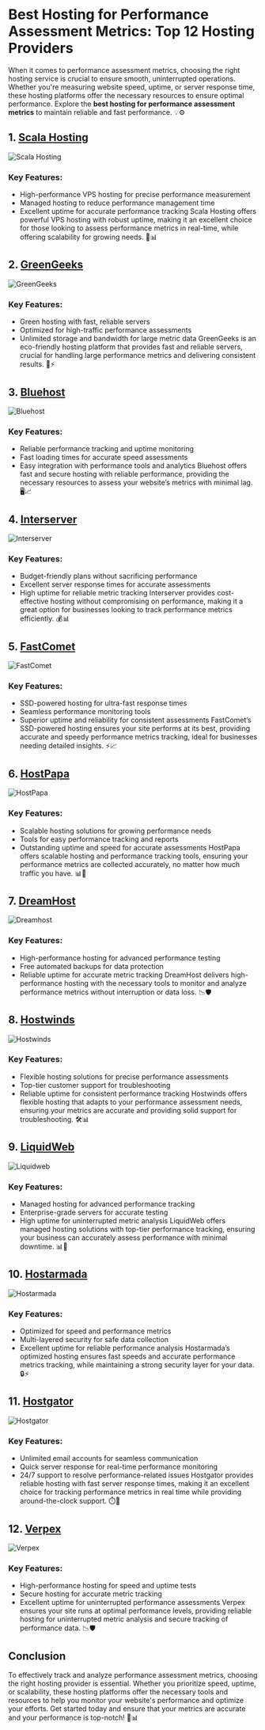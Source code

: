 # Best Hosting for Performance Assessment Metrics: Top 12 Hosting Providers

When it comes to performance assessment metrics, choosing the right hosting service is crucial to ensure smooth, uninterrupted operations. Whether you're measuring website speed, uptime, or server response time, these hosting platforms offer the necessary resources to ensure optimal performance. Explore the **best hosting for performance assessment metrics** to maintain reliable and fast performance. 💡⚙️

## 1. [Scala Hosting](https://snipitx.com/scala-jy)
![Scala Hosting](https://i.imgur.com/uJ5JIK3.png "Scala Web Hosting")
### Key Features:
- High-performance VPS hosting for precise performance measurement
- Managed hosting to reduce performance management time
- Excellent uptime for accurate performance tracking
Scala Hosting offers powerful VPS hosting with robust uptime, making it an excellent choice for those looking to assess performance metrics in real-time, while offering scalability for growing needs. 🚀📊

## 2. [GreenGeeks](https://snipitx.com/greengeeks-jy)
![GreenGeeks](https://i.imgur.com/eEwuntu.jpg "GreenGeeks Hosting")
### Key Features:
- Green hosting with fast, reliable servers
- Optimized for high-traffic performance assessments
- Unlimited storage and bandwidth for large metric data
GreenGeeks is an eco-friendly hosting platform that provides fast and reliable servers, crucial for handling large performance metrics and delivering consistent results. 🌱⚡

## 3. [Bluehost](https://snipitx.com/bluehost-jy)
![Bluehost](https://i.imgur.com/PasFF9E.jpeg "Bluehost Hosting")
### Key Features:
- Reliable performance tracking and uptime monitoring
- Fast loading times for accurate speed assessments
- Easy integration with performance tools and analytics
Bluehost offers fast and secure hosting with reliable performance, providing the necessary resources to assess your website’s metrics with minimal lag. 🖥️📈

## 4. [Interserver](https://snipitx.com/interserver-jy)
![Interserver](https://i.imgur.com/OM5dOEW.jpeg "Interserver Hosting")
### Key Features:
- Budget-friendly plans without sacrificing performance
- Excellent server response times for accurate assessments
- High uptime for reliable metric tracking
Interserver provides cost-effective hosting without compromising on performance, making it a great option for businesses looking to track performance metrics efficiently. 💰📊

## 5. [FastComet](https://snipitx.com/fastcomet-jy)
![FastComet](https://i.imgur.com/7qgXuWp.png "FastComet Hosting")
### Key Features:
- SSD-powered hosting for ultra-fast response times
- Seamless performance monitoring tools
- Superior uptime and reliability for consistent assessments
FastComet’s SSD-powered hosting ensures your site performs at its best, providing accurate and speedy performance metrics tracking, ideal for businesses needing detailed insights. ⚡📈

## 6. [HostPapa](https://snipitx.com/hostpapa-jy)
![HostPapa](https://i.imgur.com/ouDTkvl.jpeg "HostPapa Hosting")
### Key Features:
- Scalable hosting solutions for growing performance needs
- Tools for easy performance tracking and reports
- Outstanding uptime and speed for accurate assessments
HostPapa offers scalable hosting and performance tracking tools, ensuring your performance metrics are collected accurately, no matter how much traffic you have. 📊🔧

## 7. [DreamHost](https://snipitx.com/dreamhost-jy)
![Dreamhost](https://i.imgur.com/rXIg8ip.jpeg "Dreamhost Hosting")
### Key Features:
- High-performance hosting for advanced performance testing
- Free automated backups for data protection
- Reliable uptime for accurate metric tracking
DreamHost delivers high-performance hosting with the necessary tools to monitor and analyze performance metrics without interruption or data loss. 📉🛡️

## 8. [Hostwinds](https://snipitx.com/hostwinds-jy)
![Hostwinds](https://i.imgur.com/53aSNXx.jpeg "Hostwinds Hosting")
### Key Features:
- Flexible hosting solutions for precise performance assessments
- Top-tier customer support for troubleshooting
- Reliable uptime for consistent performance tracking
Hostwinds offers flexible hosting that adapts to your performance assessment needs, ensuring your metrics are accurate and providing solid support for troubleshooting. 🛠️📊

## 9. [LiquidWeb](https://snipitx.com/liquidweb-jy)
![Liquidweb](https://i.imgur.com/4IvT9SC.jpeg "Liquidweb Hosting")
### Key Features:
- Managed hosting for advanced performance tracking
- Enterprise-grade servers for accurate testing
- High uptime for uninterrupted metric analysis
LiquidWeb offers managed hosting solutions with top-tier performance tracking, ensuring your business can accurately assess performance with minimal downtime. 📊🏢

## 10. [Hostarmada](https://snipitx.com/hostarmada-jy)
![Hostarmada](https://i.imgur.com/KFbdf3o.jpeg "Hostarmada Hosting")
### Key Features:
- Optimized for speed and performance metrics
- Multi-layered security for safe data collection
- Excellent uptime for reliable performance analysis
Hostarmada’s optimized hosting ensures fast speeds and accurate performance metrics tracking, while maintaining a strong security layer for your data. 🔒⚡

## 11. [Hostgator](https://snipitx.com/hostgator-jy)
![Hostgator](https://i.imgur.com/BcVkH57.jpeg "Hostgator Hosting")
### Key Features:
- Unlimited email accounts for seamless communication
- Quick server response for real-time performance monitoring
- 24/7 support to resolve performance-related issues
Hostgator provides reliable hosting with fast server response times, making it an excellent choice for tracking performance metrics in real time while providing around-the-clock support. ⏱️💬

## 12. [Verpex](https://snipitx.com/verpex-jy)
![Verpex](https://i.imgur.com/6x5LhiS.jpeg "Verpex Hosting")
### Key Features:
- High-performance hosting for speed and uptime tests
- Secure hosting for accurate metric tracking
- Excellent uptime for uninterrupted performance assessments
Verpex ensures your site runs at optimal performance levels, providing reliable hosting for uninterrupted metric analysis and secure tracking of performance data. 📉🛡️

## Conclusion
To effectively track and analyze performance assessment metrics, choosing the right hosting provider is essential. Whether you prioritize speed, uptime, or scalability, these hosting platforms offer the necessary tools and resources to help you monitor your website's performance and optimize your efforts. Get started today and ensure that your metrics are accurate and your performance is top-notch! 🚀📊
